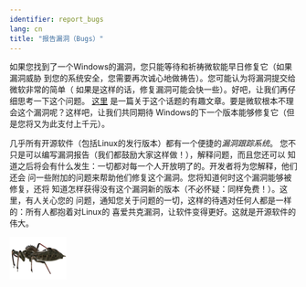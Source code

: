 ```yaml
---
identifier: report_bugs
lang: cn
title: "报告漏洞（Bugs）"
---
```


如果您找到了一个Windows的漏洞，您只能等待和祈祷微软能早日修复它（如果漏洞威胁
到您的系统安全，您需要再次诚心地做祷告）。您可能认为将漏洞提交给微软非常的简单（
如果是这样的话，修复漏洞可能会快一些）。好吧，让我们再仔细思考一下这个问题。
<a href="http://www.oreillynet.com/mac/blog/2002/06/mission_impossible_submitting.html">这里</a>
是一篇关于这个话题的有趣文章。要是微软根本不理会这个漏洞呢？这样吧，让我们共同期待
Windows的下一个版本能够修复它（但是您将又为此支付上千元）。

几乎所有开源软件（包括Linux的发行版本）都有一个便捷的<i>漏洞跟踪系统</i>。
您不只是可以编写漏洞报告（我们都鼓励大家这样做！），解释问题，而且您还可以
知道之后将会有什么发生：一切都对每一个人开放明了的。开发者将为您解释，他们还会
问一些附加的问题来帮助他们修复这个漏洞。您将知道何时这个漏洞能够被修复，还将
知道怎样获得没有这个漏洞新的版本（不必怀疑：同样免费！）。这里，有人关心您的
问题，通知您关于问题的一切，这样的待遇对任何人都是一样的：所有人都抱着对Linux的
喜爱共克漏洞，让软件变得更好。这就是开源软件的伟大。

<img src="/img/report_bugs_thumb.png" />




